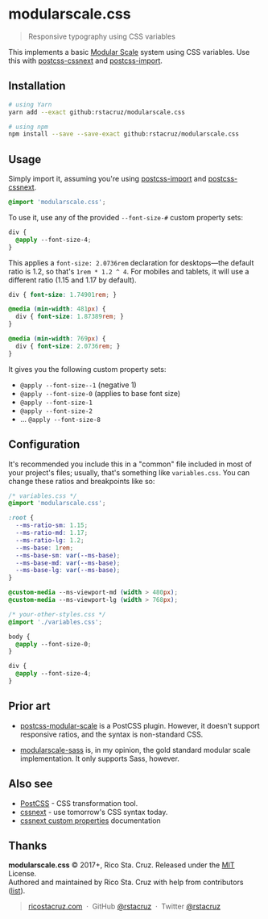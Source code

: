 # modularscale.css

> Responsive typography using CSS variables

This implements a basic [Modular Scale](http://www.modularscale.com/) system using CSS variables. Use this with [postcss-cssnext] and [postcss-import].

[postcss-cssnext]: https://www.npmjs.com/package/postcss-cssnext
[postcss-import]: https://www.npmjs.com/package/postcss-import

## Installation

```bash
# using Yarn
yarn add --exact github:rstacruz/modularscale.css

# using npm
npm install --save --save-exact github:rstacruz/modularscale.css
```

## Usage

Simply import it, assuming you're using [postcss-import] and [postcss-cssnext].

```css
@import 'modularscale.css';
```

To use it, use any of the provided `--font-size-#` custom property sets:

```css
div {
  @apply --font-size-4;
}
```

This applies a `font-size: 2.0736rem` declaration for desktops—the default ratio is 1.2, so that's `1rem * 1.2 ^ 4`. For mobiles and tablets, it will use a different ratio (1.15 and 1.17 by default).

```css
div { font-size: 1.74901rem; }

@media (min-width: 481px) {
  div { font-size: 1.87389rem; }
}

@media (min-width: 769px) {
  div { font-size: 2.0736rem; }
}
```

It gives you the following custom property sets:

 - `@apply --font-size--1` (negative 1)
 - `@apply --font-size-0` (applies to base font size)
 - `@apply --font-size-1`
 - `@apply --font-size-2`
 - ... `@apply --font-size-8`


## Configuration

It's recommended you include this in a "common" file included in most of your project's files; usually, that's something like `variables.css`. You can change these ratios and breakpoints like so:

```css
/* variables.css */
@import 'modularscale.css';

:root {
  --ms-ratio-sm: 1.15;
  --ms-ratio-md: 1.17;
  --ms-ratio-lg: 1.2;
  --ms-base: 1rem;
  --ms-base-sm: var(--ms-base);
  --ms-base-md: var(--ms-base);
  --ms-base-lg: var(--ms-base);
}

@custom-media --ms-viewport-md (width > 480px);
@custom-media --ms-viewport-lg (width > 768px);
```

```css
/* your-other-styles.css */
@import './variables.css';

body {
  @apply --font-size-0;
}

div {
  @apply --font-size-4;
}
```

## Prior art

- [postcss-modular-scale](https://www.npmjs.com/package/postcss-modular-scale) is a PostCSS plugin. However, it doesn't support responsive ratios, and the syntax is non-standard CSS.

- [modularscale-sass](https://www.npmjs.com/package/modularscale-sass) is, in my opinion, the gold standard modular scale implementation. It only supports Sass, however.

## Also see

- [PostCSS](http://postcss.org/) - CSS transformation tool.
- [cssnext](http://cssnext.io/) - use tomorrow's CSS syntax today.
- [cssnext custom properties](http://cssnext.io/features/#custom-properties-set-apply) documentation

## Thanks

**modularscale.css** © 2017+, Rico Sta. Cruz. Released under the [MIT] License.<br>
Authored and maintained by Rico Sta. Cruz with help from contributors ([list][contributors]).

> [ricostacruz.com](http://ricostacruz.com) &nbsp;&middot;&nbsp;
> GitHub [@rstacruz](https://github.com/rstacruz) &nbsp;&middot;&nbsp;
> Twitter [@rstacruz](https://twitter.com/rstacruz)

[MIT]: http://mit-license.org/
[contributors]: http://github.com/rstacruz/modularscale.css/contributors
